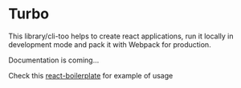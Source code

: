 # Turbo

This library/cli-too helps to create react applications,
run it locally in development mode and pack it
with Webpack for production.

Documentation is coming...

Check this [react-boilerplate](https://github.com/omgjs/react-boilerplate) for example of usage
